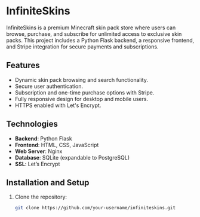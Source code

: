 # InfiniteSkins

InfiniteSkins is a premium Minecraft skin pack store where users can 
browse, purchase, and subscribe for unlimited access to exclusive skin packs. 
This project includes a Python Flask backend, a responsive frontend, 
and Stripe integration for secure payments and subscriptions.

## Features

- Dynamic skin pack browsing and search functionality.
- Secure user authentication.
- Subscription and one-time purchase options with Stripe.
- Fully responsive design for desktop and mobile users.
- HTTPS enabled with Let's Encrypt.

## Technologies

- **Backend**: Python Flask
- **Frontend**: HTML, CSS, JavaScript
- **Web Server**: Nginx
- **Database**: SQLite (expandable to PostgreSQL)
- **SSL**: Let’s Encrypt

## Installation and Setup

1. Clone the repository:
   ```bash
   git clone https://github.com/your-username/infiniteskins.git
